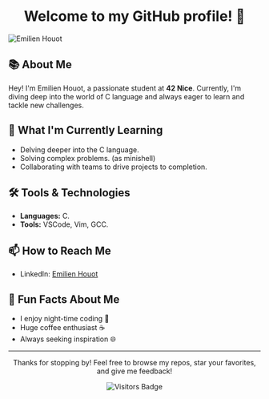 <H1 align="center">Welcome to my GitHub profile! 👋</H1>

![Emilien Houot](https://github.com/EmlHT/EmlHT/assets/115173542/0ab5eff3-8fb0-43fa-81c7-894de6b96be9)

## 📚 About Me

Hey! I'm Emilien Houot, a passionate student at **42 Nice**. Currently, I'm diving deep into the world of C language and always eager to learn and tackle new challenges.

## 🌱 What I'm Currently Learning

- Delving deeper into the C language.
- Solving complex problems. (as minishell)
- Collaborating with teams to drive projects to completion.

## 🛠 Tools & Technologies

- **Languages:** C.
- **Tools:** VSCode, Vim, GCC.

## 📫 How to Reach Me

- LinkedIn: [Emilien Houot](https://www.linkedin.com/in/emilien-houot/)
<!-- Email: your.email@example.com-->

## 🚀 Fun Facts About Me

- I enjoy night-time coding 🌙
- Huge coffee enthusiast ☕️
- Always seeking inspiration 🌐

---

<p align="center">
    Thanks for stopping by! Feel free to browse my repos, star your favorites, and give me feedback!
</p>

<p align="center">
    <img src="https://visitor-badge.glitch.me/badge?page_id=EmlHT.EmlHT" alt="Visitors Badge">
</p>


<!--
**EmlHT/EmlHT** is a ✨ _special_ ✨ repository because its `README.md` (this file) appears on your GitHub profile.

Here are some ideas to get you started:

- 🔭 I’m currently working on ...
- 🌱 I’m currently learning ...
- 👯 I’m looking to collaborate on ...
- 🤔 I’m looking for help with ...
- 💬 Ask me about ...
- 📫 How to reach me: ...
- 😄 Pronouns: ...
- ⚡ Fun fact: ...
-->
